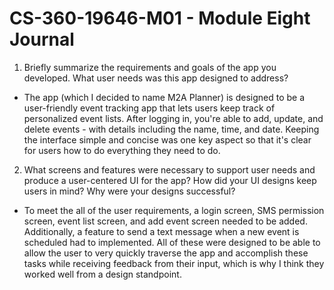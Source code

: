 # CS-360-19646-M01 - Module Eight Journal

1. Briefly summarize the requirements and goals of the app you developed. What user needs was this app designed to address?
* The app (which I decided to name M2A Planner) is designed to be a user-friendly event tracking app that lets users keep track of personalized event lists. After logging in, you're able to add, update, and delete events - with details including the name, time, and date. Keeping the interface simple and concise was one key aspect so that it's clear for users how to do everything they need to do.
2. What screens and features were necessary to support user needs and produce a user-centered UI for the app? How did your UI designs keep users in mind? Why were your designs successful?
* To meet the all of the user requirements, a login screen, SMS permission screen, event list screen, and add event screen needed to be added. Additionally, a feature to send a text message when a new event is scheduled had to implemented. All of these were designed to be able to allow the user to very quickly traverse the app and accomplish these tasks while receiving feedback from their input, which is why I think they worked well from a design standpoint.
